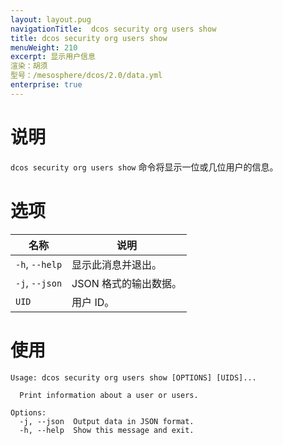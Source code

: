 ```yaml
---
layout: layout.pug
navigationTitle:  dcos security org users show
title: dcos security org users show
menuWeight: 210
excerpt: 显示用户信息
渲染：胡须
型号：/mesosphere/dcos/2.0/data.yml
enterprise: true
---
```


# 说明

`dcos security org users show` 命令将显示一位或几位用户的信息。

# 选项
 
| 名称 | 说明 |
|---------|-------------|
| `-h`, `--help`| 显示此消息并退出。|
| `-j`, `--json` | JSON 格式的输出数据。|
| `UID` | 用户 ID。 |


# 使用

```
Usage: dcos security org users show [OPTIONS] [UIDS]...

  Print information about a user or users.

Options:
  -j, --json  Output data in JSON format.
  -h, --help  Show this message and exit.
```
